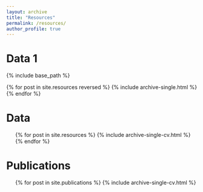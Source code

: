 ```yaml
---
layout: archive
title: "Resources"
permalink: /resources/
author_profile: true
---
```


Data 1
======
{% include base_path %}

{% for post in site.resources reversed %}
  {% include archive-single.html %}
{% endfor %}





Data
======
<ul> {% for post in site.resources %}
   {% include archive-single-cv.html %}
  {% endfor %} </ul>


Publications
======
  <ul>{% for post in site.publications %}
    {% include archive-single-cv.html %} <! --- here is the problem 
  {% endfor %}</ul>
